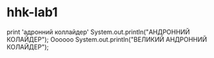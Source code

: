 # hhk-lab1
print 'адронний коллайдер'
System.out.println("АНДРОННИЙ КОЛАЙДЕР");
Оооооо
System.out.println("ВЕЛИКИЙ АНДРОННИЙ КОЛАЙДЕР");
